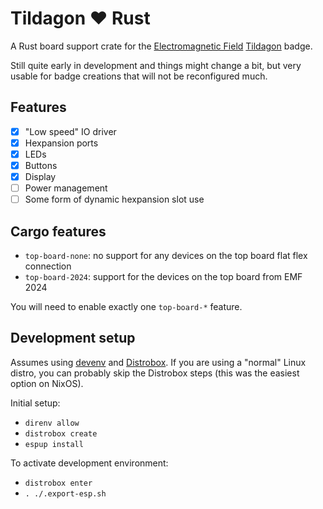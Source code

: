 # Tildagon :heart: Rust

A Rust board support crate for the [Electromagnetic Field](https://www.emfcamp.org/) [Tildagon](https://tildagon.badge.emfcamp.org/) badge.

Still quite early in development and things might change a bit, but very usable for badge creations that will not be reconfigured much.

## Features

- [x] "Low speed" IO driver
- [x] Hexpansion ports
- [x] LEDs
- [x] Buttons
- [x] Display
- [ ] Power management
- [ ] Some form of dynamic hexpansion slot use

## Cargo features

- `top-board-none`: no support for any devices on the top board flat flex connection
- `top-board-2024`: support for the devices on the top board from EMF 2024

You will need to enable exactly one `top-board-*` feature.

## Development setup

Assumes using [devenv](https://devenv.sh/) and [Distrobox](https://distrobox.it/).
If you are using a "normal" Linux distro, you can probably skip the Distrobox steps (this was the easiest option on NixOS).

Initial setup:

- `direnv allow`
- `distrobox create`
- `espup install`

To activate development environment:

- `distrobox enter`
- `. ./.export-esp.sh`
